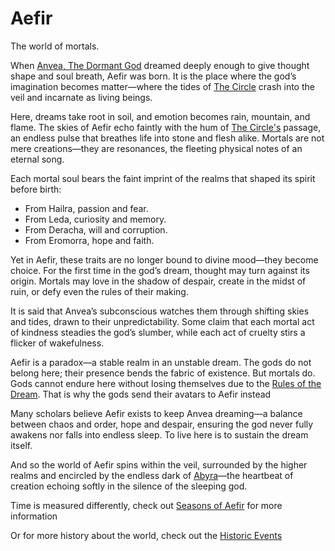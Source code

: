 # Aefir

The world of mortals.

When [Anvea, The Dormant God](../Gods/Wondrous%20Gods/Anvea%2C%20The%20Dormant%20God.md) dreamed deeply enough to give thought shape and soul breath, Aefir was born. It is the place where the god’s imagination becomes matter—where the tides of [The Circle](../Concepts/The%20Circle.md) crash into the veil and incarnate as living beings.

Here, dreams take root in soil, and emotion becomes rain, mountain, and flame. The skies of Aefir echo faintly with the hum of [The Circle's](../Concepts/The%20Circle.md) passage, an endless pulse that breathes life into stone and flesh alike. Mortals are not mere creations—they are resonances, the fleeting physical notes of an eternal song.

Each mortal soul bears the faint imprint of the realms that shaped its spirit before birth:

- From Hailra, passion and fear.
- From Leda, curiosity and memory.
- From Deracha, will and corruption.
- From Eromorra, hope and faith.

Yet in Aefir, these traits are no longer bound to divine mood—they become choice. For the first time in the god’s dream, thought may turn against its origin. Mortals may love in the shadow of despair, create in the midst of ruin, or defy even the rules of their making.

It is said that Anvea’s subconscious watches them through shifting skies and tides, drawn to their unpredictability. Some claim that each mortal act of kindness steadies the god’s slumber, while each act of cruelty stirs a flicker of wakefulness.

Aefir is a paradox—a stable realm in an unstable dream. The gods do not belong here; their presence bends the fabric of existence. But mortals do. Gods cannot endure here without losing themselves due to the [Rules of the Dream](../Concepts/Rules%20of%20the%20Dream.md). That is why the gods send their avatars to Aefir instead

Many scholars believe Aefir exists to keep Anvea dreaming—a balance between chaos and order, hope and despair, ensuring the god never fully awakens nor falls into endless sleep. To live here is to sustain the dream itself.

And so the world of Aefir spins within the veil, surrounded by the higher realms and encircled by the endless dark of [Abyra](Abyra.md)—the heartbeat of creation echoing softly in the silence of the sleeping god.


Time is measured differently, check out [Seasons of Aefir](../Concepts/Seasons%20of%20Aefir.md) for more information

Or for more history about the world, check out the [Historic Events](../Historic%20Events)